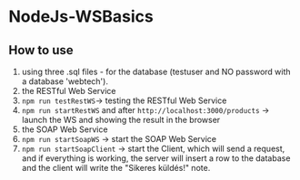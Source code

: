 # NodeJs-WSBasics

How to use
----------

1. using three .sql files - for the database (testuser and NO password with a database 'webtech').
2. the RESTful Web Service
  1. ```npm run testRestWS```-> testing the RESTful Web Service
  2. ```npm run startRestWS``` and after ```http://localhost:3000/products``` -> launch the WS and showing the result in the browser
3. the SOAP Web Service
  1. ```npm run startSoapWS``` -> start the SOAP Web Service
  2. ```npm run startSoapClient``` -> start the Client, which will send a request, and if everything is working, the server will insert a row to the database and the client will write the "Sikeres küldés!" note.
